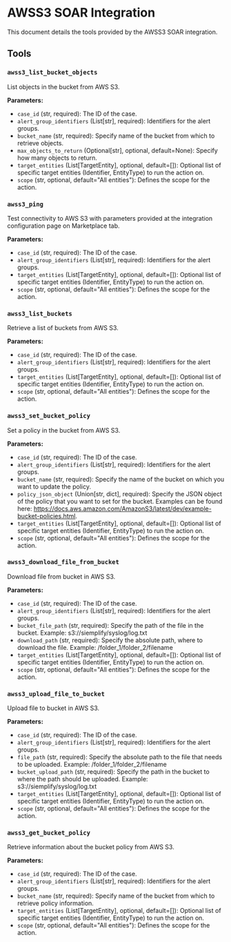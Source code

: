 # AWSS3 SOAR Integration

This document details the tools provided by the AWSS3 SOAR integration.

## Tools

### `awss3_list_bucket_objects`

List objects in the bucket from AWS S3.

**Parameters:**

*   `case_id` (str, required): The ID of the case.
*   `alert_group_identifiers` (List[str], required): Identifiers for the alert groups.
*   `bucket_name` (str, required): Specify name of the bucket from which to retrieve objects.
*   `max_objects_to_return` (Optional[str], optional, default=None): Specify how many objects to return.
*   `target_entities` (List[TargetEntity], optional, default=[]): Optional list of specific target entities (Identifier, EntityType) to run the action on.
*   `scope` (str, optional, default="All entities"): Defines the scope for the action.

### `awss3_ping`

Test connectivity to AWS S3 with parameters provided at the integration configuration page on Marketplace tab.

**Parameters:**

*   `case_id` (str, required): The ID of the case.
*   `alert_group_identifiers` (List[str], required): Identifiers for the alert groups.
*   `target_entities` (List[TargetEntity], optional, default=[]): Optional list of specific target entities (Identifier, EntityType) to run the action on.
*   `scope` (str, optional, default="All entities"): Defines the scope for the action.

### `awss3_list_buckets`

Retrieve a list of buckets from AWS S3.

**Parameters:**

*   `case_id` (str, required): The ID of the case.
*   `alert_group_identifiers` (List[str], required): Identifiers for the alert groups.
*   `target_entities` (List[TargetEntity], optional, default=[]): Optional list of specific target entities (Identifier, EntityType) to run the action on.
*   `scope` (str, optional, default="All entities"): Defines the scope for the action.

### `awss3_set_bucket_policy`

Set a policy in the bucket from AWS S3.

**Parameters:**

*   `case_id` (str, required): The ID of the case.
*   `alert_group_identifiers` (List[str], required): Identifiers for the alert groups.
*   `bucket_name` (str, required): Specify the name of the bucket on which you want to update the policy.
*   `policy_json_object` (Union[str, dict], required): Specify the JSON object of the policy that you want to set for the bucket. Examples can be found here: https://docs.aws.amazon.com/AmazonS3/latest/dev/example-bucket-policies.html.
*   `target_entities` (List[TargetEntity], optional, default=[]): Optional list of specific target entities (Identifier, EntityType) to run the action on.
*   `scope` (str, optional, default="All entities"): Defines the scope for the action.

### `awss3_download_file_from_bucket`

Download file from bucket in AWS S3.

**Parameters:**

*   `case_id` (str, required): The ID of the case.
*   `alert_group_identifiers` (List[str], required): Identifiers for the alert groups.
*   `bucket_file_path` (str, required): Specify the path of the file in the bucket. Example: s3://siemplify/syslog/log.txt
*   `download_path` (str, required): Specify the absolute path, where to download the file. Example: /folder_1/folder_2/filename
*   `target_entities` (List[TargetEntity], optional, default=[]): Optional list of specific target entities (Identifier, EntityType) to run the action on.
*   `scope` (str, optional, default="All entities"): Defines the scope for the action.

### `awss3_upload_file_to_bucket`

Upload file to bucket in AWS S3.

**Parameters:**

*   `case_id` (str, required): The ID of the case.
*   `alert_group_identifiers` (List[str], required): Identifiers for the alert groups.
*   `file_path` (str, required): Specify the absolute path to the file that needs to be uploaded. Example: /folder_1/folder_2/filename
*   `bucket_upload_path` (str, required): Specify the path in the bucket to where the path should be uploaded. Example: s3://siemplify/syslog/log.txt
*   `target_entities` (List[TargetEntity], optional, default=[]): Optional list of specific target entities (Identifier, EntityType) to run the action on.
*   `scope` (str, optional, default="All entities"): Defines the scope for the action.

### `awss3_get_bucket_policy`

Retrieve information about the bucket policy from AWS S3.

**Parameters:**

*   `case_id` (str, required): The ID of the case.
*   `alert_group_identifiers` (List[str], required): Identifiers for the alert groups.
*   `bucket_name` (str, required): Specify name of the bucket from which to retrieve policy information.
*   `target_entities` (List[TargetEntity], optional, default=[]): Optional list of specific target entities (Identifier, EntityType) to run the action on.
*   `scope` (str, optional, default="All entities"): Defines the scope for the action.
